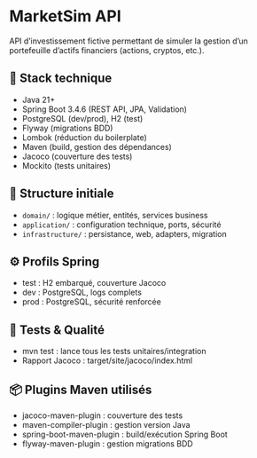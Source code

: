 # MarketSim API

API d’investissement fictive permettant de simuler la gestion d’un portefeuille d’actifs financiers (actions, cryptos, etc.).

## 🚀 Stack technique

- Java 21+
- Spring Boot 3.4.6 (REST API, JPA, Validation)
- PostgreSQL (dev/prod), H2 (test)
- Flyway (migrations BDD)
- Lombok (réduction du boilerplate)
- Maven (build, gestion des dépendances)
- Jacoco (couverture des tests)
- Mockito (tests unitaires)

## 📁 Structure initiale

- `domain/` : logique métier, entités, services business
- `application/` : configuration technique, ports, sécurité
- `infrastructure/` : persistance, web, adapters, migration

## ⚙️ Profils Spring

- test : H2 embarqué, couverture Jacoco
- dev : PostgreSQL, logs complets
- prod : PostgreSQL, sécurité renforcée

## 🧪 Tests & Qualité

- mvn test : lance tous les tests unitaires/integration
- Rapport Jacoco : target/site/jacoco/index.html

## 📦 Plugins Maven utilisés

- jacoco-maven-plugin : couverture des tests
- maven-compiler-plugin : gestion version Java
- spring-boot-maven-plugin : build/exécution Spring Boot
- flyway-maven-plugin : gestion migrations BDD